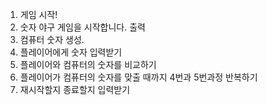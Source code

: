 1. 게임 시작!
2. 숫자 야구 게임을 시작합니다. 출력
3. 컴퓨터 숫자 생성.
4. 플레이어에게 숫자 입력받기
5. 플레이어와 컴퓨터의 숫자를 비교하기
6. 플레이어가 컴퓨터의 숫자를 맞출 때까지 4번과 5번과정 반복하기
7. 재시작할지 종료할지 입력받기